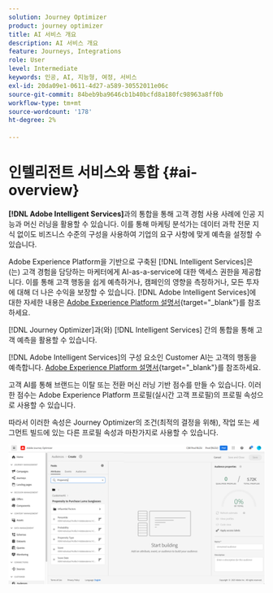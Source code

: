 ```yaml
---
solution: Journey Optimizer
product: journey optimizer
title: AI 서비스 개요
description: AI 서비스 개요
feature: Journeys, Integrations
role: User
level: Intermediate
keywords: 인공, AI, 지능형, 여정, 서비스
exl-id: 20da09e1-0611-4d27-a589-30552011e06c
source-git-commit: 84beb9ba9646cb1b40bcfd8a180fc98963a8ff0b
workflow-type: tm+mt
source-wordcount: '178'
ht-degree: 2%

---
```


# 인텔리전트 서비스와 통합 {#ai-overview}

**[!DNL Adobe Intelligent Services]**&#x200B;과의 통합을 통해 고객 경험 사용 사례에 인공 지능과 머신 러닝을 활용할 수 있습니다. 이를 통해 마케팅 분석가는 데이터 과학 전문 지식 없이도 비즈니스 수준의 구성을 사용하여 기업의 요구 사항에 맞게 예측을 설정할 수 있습니다.

Adobe Experience Platform을 기반으로 구축된 [!DNL Intelligent Services]은(는) 고객 경험을 담당하는 마케터에게 AI-as-a-service에 대한 액세스 권한을 제공합니다. 이를 통해 고객 행동을 쉽게 예측하거나, 캠페인의 영향을 측정하거나, 모든 투자에 대해 더 나은 수익을 보장할 수 있습니다. [!DNL Adobe Intelligent Services]에 대한 자세한 내용은 [Adobe Experience Platform 설명서](https://experienceleague.adobe.com/docs/experience-platform/intelligent-services/home.html){target="_blank"}를 참조하세요.

[!DNL Journey Optimizer]과(와) [!DNL Intelligent Services] 간의 통합을 통해 고객 예측을 활용할 수 있습니다.

[!DNL Adobe Intelligent Services]의 구성 요소인 Customer AI는 고객의 행동을 예측합니다. [Adobe Experience Platform 설명서](https://experienceleague.adobe.com/docs/experience-platform/intelligent-services/customer-ai/overview.html){target="_blank"}를 참조하세요.

고객 AI를 통해 브랜드는 이탈 또는 전환 머신 러닝 기반 점수를 만들 수 있습니다. 이러한 점수는 Adobe Experience Platform 프로필(실시간 고객 프로필)의 프로필 속성으로 사용할 수 있습니다.

따라서 이러한 속성은 Journey Optimizer의 조건(최적의 결정을 위해), 작업 또는 세그먼트 빌드에 있는 다른 프로필 속성과 마찬가지로 사용할 수 있습니다.

![](assets/customer-ai.png)
